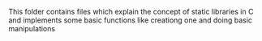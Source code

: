 This folder contains files which explain the concept of static libraries in C and implements some basic functions like creationg one and doing basic manipulations
